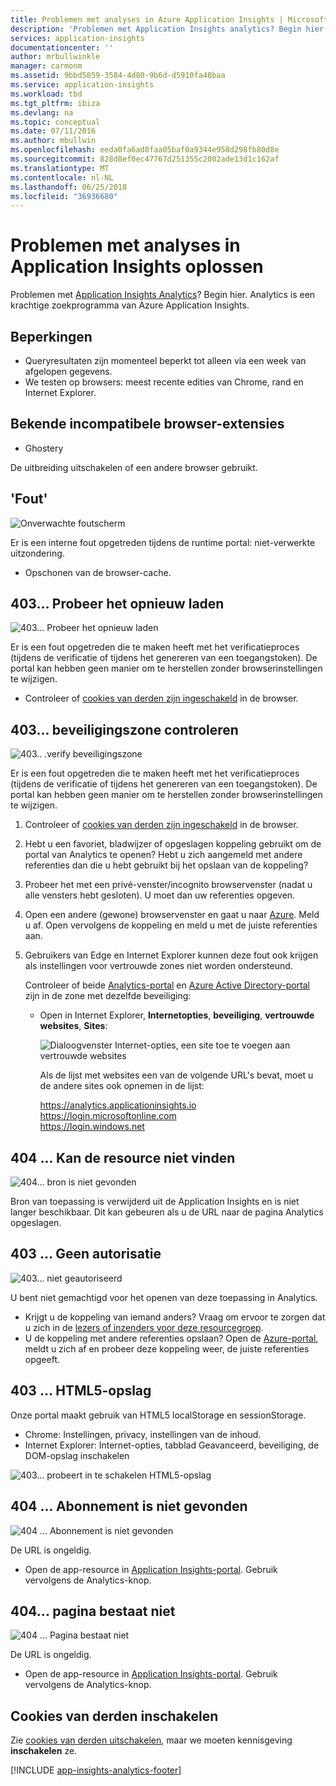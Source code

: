 ```yaml
---
title: Problemen met analyses in Azure Application Insights | Microsoft Docs
description: 'Problemen met Application Insights analytics? Begin hier. '
services: application-insights
documentationcenter: ''
author: mrbullwinkle
manager: carmonm
ms.assetid: 9bbd5859-3584-4d80-9b6d-d5910fa48baa
ms.service: application-insights
ms.workload: tbd
ms.tgt_pltfrm: ibiza
ms.devlang: na
ms.topic: conceptual
ms.date: 07/11/2016
ms.author: mbullwin
ms.openlocfilehash: eeda0fa6ad8faa05baf0a9344e958d298fb80d8e
ms.sourcegitcommit: 828d8ef0ec47767d251355c2002ade13d1c162af
ms.translationtype: MT
ms.contentlocale: nl-NL
ms.lasthandoff: 06/25/2018
ms.locfileid: "36936680"
---
```

# <a name="troubleshoot-analytics-in-application-insights"></a>Problemen met analyses in Application Insights oplossen
Problemen met [Application Insights Analytics](app-insights-analytics.md)? Begin hier. Analytics is een krachtige zoekprogramma van Azure Application Insights.

## <a name="limits"></a>Beperkingen
* Queryresultaten zijn momenteel beperkt tot alleen via een week van afgelopen gegevens.
* We testen op browsers: meest recente edities van Chrome, rand en Internet Explorer.

## <a name="known-incompatible-browser-extensions"></a>Bekende incompatibele browser-extensies
* Ghostery

De uitbreiding uitschakelen of een andere browser gebruikt.

## <a name="e-a"></a> 'Fout'
![Onverwachte foutscherm](./media/app-insights-analytics-troubleshooting/010.png)

Er is een interne fout opgetreden tijdens de runtime portal: niet-verwerkte uitzondering.

* Opschonen van de browser-cache. 

## <a name="e-b"></a>403... Probeer het opnieuw laden
![403... Probeer het opnieuw laden](./media/app-insights-analytics-troubleshooting/020.png)

Er is een fout opgetreden die te maken heeft met het verificatieproces (tijdens de verificatie of tijdens het genereren van een toegangstoken). De portal kan hebben geen manier om te herstellen zonder browserinstellingen te wijzigen.

* Controleer of [cookies van derden zijn ingeschakeld](#cookies) in de browser. 

## <a name="authentication"></a>403... beveiligingszone controleren
![403.. .verify beveiligingszone](./media/app-insights-analytics-troubleshooting/030.png)

Er is een fout opgetreden die te maken heeft met het verificatieproces (tijdens de verificatie of tijdens het genereren van een toegangstoken). De portal kan hebben geen manier om te herstellen zonder browserinstellingen te wijzigen.

1. Controleer of [cookies van derden zijn ingeschakeld](#cookies) in de browser. 
2. Hebt u een favoriet, bladwijzer of opgeslagen koppeling gebruikt om de portal van Analytics te openen? Hebt u zich aangemeld met andere referenties dan die u hebt gebruikt bij het opslaan van de koppeling?
3. Probeer het met een privé-venster/incognito browservenster (nadat u alle vensters hebt gesloten). U moet dan uw referenties opgeven. 
4. Open een andere (gewone) browservenster en gaat u naar [Azure](https://portal.azure.com). Meld u af. Open vervolgens de koppeling en meld u met de juiste referenties aan.
5. Gebruikers van Edge en Internet Explorer kunnen deze fout ook krijgen als instellingen voor vertrouwde zones niet worden ondersteund.
   
    Controleer of beide [Analytics-portal](https://portal.azure.com) en [Azure Active Directory-portal](https://portal.azure.com) zijn in de zone met dezelfde beveiliging:
   
   * Open in Internet Explorer, **Internetopties**, **beveiliging**, **vertrouwde websites**, **Sites**:
     
     ![Dialoogvenster Internet-opties, een site toe te voegen aan vertrouwde websites](./media/app-insights-analytics-troubleshooting/033.png)
     
     Als de lijst met websites een van de volgende URL's bevat, moet u de andere sites ook opnemen in de lijst:
     
     https://analytics.applicationinsights.io<br/>
     https://login.microsoftonline.com<br/>
     https://login.windows.net

## <a name="e-d"></a>404 ... Kan de resource niet vinden
![404... bron is niet gevonden](./media/app-insights-analytics-troubleshooting/040.png)

Bron van toepassing is verwijderd uit de Application Insights en is niet langer beschikbaar. Dit kan gebeuren als u de URL naar de pagina Analytics opgeslagen.

## <a name="e-e"></a>403 ... Geen autorisatie
![403... niet geautoriseerd](./media/app-insights-analytics-troubleshooting/050.png)

U bent niet gemachtigd voor het openen van deze toepassing in Analytics.

* Krijgt u de koppeling van iemand anders? Vraag om ervoor te zorgen dat u zich in de [lezers of inzenders voor deze resourcegroep](app-insights-resources-roles-access-control.md).
* U de koppeling met andere referenties opslaan? Open de [Azure-portal](https://portal.azure.com), meldt u zich af en probeer deze koppeling weer, de juiste referenties opgeeft.

## <a name="html-storage"></a>403 ... HTML5-opslag
Onze portal maakt gebruik van HTML5 localStorage en sessionStorage.

* Chrome: Instellingen, privacy, instellingen van de inhoud.
* Internet Explorer: Internet-opties, tabblad Geavanceerd, beveiliging, de DOM-opslag inschakelen

![403... probeert in te schakelen HTML5-opslag](./media/app-insights-analytics-troubleshooting/060.png)

## <a name="e-g"></a>404 ... Abonnement is niet gevonden
![404 ... Abonnement is niet gevonden](./media/app-insights-analytics-troubleshooting/070.png)

De URL is ongeldig. 

* Open de app-resource in [Application Insights-portal](https://portal.azure.com). Gebruik vervolgens de Analytics-knop.

## <a name="e-h"></a>404... pagina bestaat niet
![404 ... Pagina bestaat niet](./media/app-insights-analytics-troubleshooting/080.png)

De URL is ongeldig.

* Open de app-resource in [Application Insights-portal](https://portal.azure.com). Gebruik vervolgens de Analytics-knop.

## <a name="cookies"></a>Cookies van derden inschakelen
  Zie [cookies van derden uitschakelen](http://www.digitalcitizen.life/how-disable-third-party-cookies-all-major-browsers), maar we moeten kennisgeving **inschakelen** ze.


[!INCLUDE [app-insights-analytics-footer](../../includes/app-insights-analytics-footer.md)]

